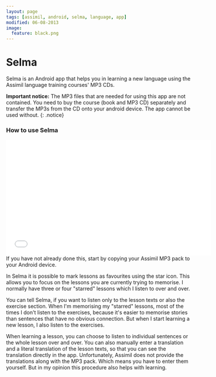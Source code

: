 ```yaml
---
layout: page
tags: [assimil, android, selma, language, app]
modified: 06-08-2013
image:
  feature: black.png
---
```

Selma
=====
Selma is an Android app that helps you in learning a new language using the Assimil language training courses' MP3 CDs.

**Important notice:** The MP3 files that are needed for using this app are not contained. You need to buy the course (book and MP3 CD) separately and transfer the MP3s from the CD onto your android device. The app cannot be used without.
{: .notice}

### How to use Selma
<iframe width="560" height="315" src="//www.youtube.com/embed/Zcs657QejaY" frameborder="0" allowfullscreen></iframe>
If you have not already done this, start by copying your Assimil MP3 pack to your Android device.

In Selma it is possible to mark lessons as favourites using the star icon. This allows you to focus on the lessons you are currently trying to memorise. I normally have three or four "starred" lessons which I listen to over and over.

You can tell Selma, if you want to listen only to the lesson texts or also the exercise section. When I'm memorising my "starred" lessons, most of the times I don't listen to the exercises, because it's easier to memorise stories than sentences that have no obvious connection. But when I start learning a new lesson, I also listen to the exercises.

When learning a lesson, you can choose to listen to individual sentences or the whole lesson over and over. You can also manually enter a translation and a literal translation of the lesson texts, so that you can see the translation directly in the app. Unfortunately, Assimil does not provide the translations along with the MP3 pack. Which means you have to enter them yourself. But in my opinion this procedure also helps with learning.


